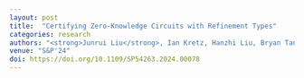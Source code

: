 ```yaml
---
layout: post
title:  "Certifying Zero-Knowledge Circuits with Refinement Types"
categories: research
authors: "<strong>Junrui Liu</strong>, Ian Kretz, Hanzhi Liu, Bryan Tan, Jonathan Wang, Yi Sun, Luke Pearson, Anders Miltner, Isil Dillig, Yu Feng"
venue: "S&P'24"
doi: https://doi.org/10.1109/SP54263.2024.00078
---
```


